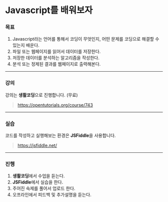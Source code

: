 # Javascript를 배워보자


### 목표

1. Javascript라는 언어를 통해서 코딩이 무엇인지, 어떤 문제를 코딩으로 해결할 수 있는지 배운다.
2. 파일 또는 웹페이지를 읽어서 데이터를 저장한다.
3. 저장한 데이터를 분석하는 알고리즘을 작성한다.
4. 분석 또는 정제된 결과를 웹페이지로 출력해본다.

***
### 강의
강의는 **생활코딩**으로 진행합니다. (무료)
> https://opentutorials.org/course/743

***
### 실습
코드를 작성하고 실행해보는 환경은 **JSFiddle**을 사용합니다.
> https://jsfiddle.net/

***
### 진행
1. **생활코딩**에서 수업을 듣는다.
2. **JSFiddle**에서 실습을 한다.
3. 주어진 숙제를 풀어서 업로드 한다.
4. 오프라인에서 피드백 및 추가설명을 듣는다.
